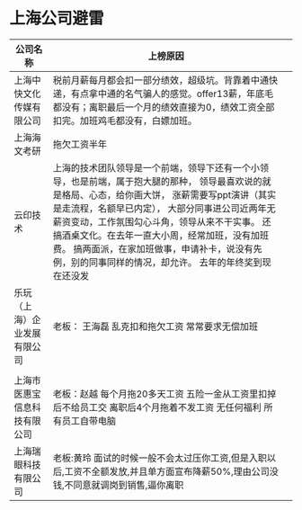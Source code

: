 # 上海公司避雷

| 公司名称                     | 上榜原因                                                     |      |
| ---------------------------- | ------------------------------------------------------------ | ---- |
| 上海中快文化传媒有限公司      | 税前月薪每月都会扣一部分绩效，超级坑。背靠着中通快递，有点拿中通的名气骗人的感觉。offer13薪，年底毛都没有；离职最后一个月的绩效直接为0，绩效工资全部扣完。加班鸡毛都没有，白嫖加班。 |      |
| 上海海文考研                 | 拖欠工资半年                                                 |      |
| 云印技术                     | 上海的技术团队领导是一个前端，领导下还有一个小领导，也是前端，属于抱大腿的那种，     领导最喜欢说的就是格局、心态，给你画大饼，     涨薪需要写ppt演讲（其实是走流程，名额早已内定），     大部分同事进公司近两年无薪资变动，工作氛围勾心斗角，领导从来不干实事。     还搞酒桌文化。在去年一直大小周，经常加班，没有加班费。     搞两面派，在家加班做事，申请补卡，说没有先例，别的同事同样的情况，却允许。     去年的年终奖到现在还没发 |      |
| 乐玩（上海）企业发展有限公司 | 老板：  王海磊 乱克扣和拖欠工资 常常要求无偿加班             |      |
|                              |                                                              |      |
| 上海市医惠宝信息科技有限公司 | 老板：赵越 每个月拖20多天工资   五险一金从工资里扣掉后不给员工交   离职后4个月拖着不发工资 无任何福利 所有员工自带电脑 |      |
|上海瑞眼科技有限公司        |   老板:黄玲   面试的时候一般不会太过压你工资,但是入职以后,工资不全额发放,并且单方面宣布降薪50%,理由公司没钱,不同意就调岗到销售,逼你离职|    |
